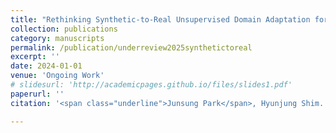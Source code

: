 ```yaml
---
title: "Rethinking Synthetic-to-Real Unsupervised Domain Adaptation for Label-Efficient LiDAR Semantic Segmentation"
collection: publications
category: manuscripts
permalink: /publication/underreview2025synthetictoreal
excerpt: ''
date: 2024-01-01
venue: 'Ongoing Work'
# slidesurl: 'http://academicpages.github.io/files/slides1.pdf'
paperurl: ''
citation: '<span class="underline">Junsung Park</span>, Hyunjung Shim.'

---
```


<!-- The contents above will be part of a list of publications, if the user clicks the link for the publication than the contents of section will be rendered as a full page, allowing you to provide more information about the paper for the reader. When publications are displayed as a single page, the contents of the above "citation" field will automatically be included below this section in a smaller font. -->